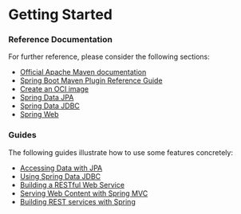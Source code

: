 # Getting Started

### Reference Documentation
For further reference, please consider the following sections:

* [Official Apache Maven documentation](https://maven.apache.org/guides/index.html)
* [Spring Boot Maven Plugin Reference Guide](https://docs.spring.io/spring-boot/docs/2.7.4-SNAPSHOT/maven-plugin/reference/html/)
* [Create an OCI image](https://docs.spring.io/spring-boot/docs/2.7.4-SNAPSHOT/maven-plugin/reference/html/#build-image)
* [Spring Data JPA](https://docs.spring.io/spring-boot/docs/2.7.4-SNAPSHOT/reference/htmlsingle/#data.sql.jpa-and-spring-data)
* [Spring Data JDBC](https://docs.spring.io/spring-boot/docs/2.7.4-SNAPSHOT/reference/htmlsingle/#data.sql.jdbc)
* [Spring Web](https://docs.spring.io/spring-boot/docs/2.7.4-SNAPSHOT/reference/htmlsingle/#web)

### Guides
The following guides illustrate how to use some features concretely:

* [Accessing Data with JPA](https://spring.io/guides/gs/accessing-data-jpa/)
* [Using Spring Data JDBC](https://github.com/spring-projects/spring-data-examples/tree/master/jdbc/basics)
* [Building a RESTful Web Service](https://spring.io/guides/gs/rest-service/)
* [Serving Web Content with Spring MVC](https://spring.io/guides/gs/serving-web-content/)
* [Building REST services with Spring](https://spring.io/guides/tutorials/rest/)

